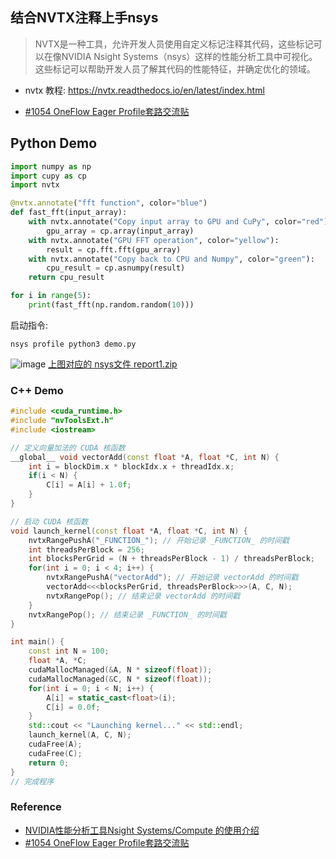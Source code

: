 ## 结合NVTX注释上手nsys
> NVTX是一种工具，允许开发人员使用自定义标记注释其代码，这些标记可以在像NVIDIA Nsight Systems（nsys）这样的性能分析工具中可视化。这些标记可以帮助开发人员了解其代码的性能特征，并确定优化的领域。

- nvtx 教程: https://nvtx.readthedocs.io/en/latest/index.html

- [#1054 OneFlow Eager Profile套路交流贴](https://github.com/Oneflow-Inc/OneTeam/issues/1054)

## Python Demo 
```python
import numpy as np
import cupy as cp
import nvtx

@nvtx.annotate("fft function", color="blue")
def fast_fft(input_array):
    with nvtx.annotate("Copy input array to GPU and CuPy", color="red"):
        gpu_array = cp.array(input_array)
    with nvtx.annotate("GPU FFT operation", color="yellow"):
        result = cp.fft.fft(gpu_array)
    with nvtx.annotate("Copy back to CPU and Numpy", color="green"):
        cpu_result = cp.asnumpy(result)
    return cpu_result

for i in range(5):
    print(fast_fft(np.random.random(10)))

```
启动指令: 
```Usage
nsys profile python3 demo.py
```
![image](https://user-images.githubusercontent.com/118866310/227755777-e300b1e1-65ee-4be8-b538-23872407496a.png)
[上图对应的 nsys文件 report1.zip](https://github.com/wearmheart/worker/files/11070796/report1.zip)


### C++ Demo 
```c++
#include <cuda_runtime.h>
#include "nvToolsExt.h"
#include <iostream>

// 定义向量加法的 CUDA 核函数
__global__ void vectorAdd(const float *A, float *C, int N) {
    int i = blockDim.x * blockIdx.x + threadIdx.x;
    if(i < N) {
        C[i] = A[i] + 1.0f;
    }
}

// 启动 CUDA 核函数
void launch_kernel(const float *A, float *C, int N) {
    nvtxRangePushA("_FUNCTION_"); // 开始记录 _FUNCTION_ 的时间戳
    int threadsPerBlock = 256;
    int blocksPerGrid = (N + threadsPerBlock - 1) / threadsPerBlock;
    for(int i = 0; i < 4; i++) {
        nvtxRangePushA("vectorAdd"); // 开始记录 vectorAdd 的时间戳
        vectorAdd<<<blocksPerGrid, threadsPerBlock>>>(A, C, N);
        nvtxRangePop(); // 结束记录 vectorAdd 的时间戳
    }
    nvtxRangePop(); // 结束记录 _FUNCTION_ 的时间戳
}

int main() {
    const int N = 100;
    float *A, *C;
    cudaMallocManaged(&A, N * sizeof(float));
    cudaMallocManaged(&C, N * sizeof(float));
    for(int i = 0; i < N; i++) {
        A[i] = static_cast<float>(i);
        C[i] = 0.0f;
    }
    std::cout << "Launching kernel..." << std::endl;
    launch_kernel(A, C, N);
    cudaFree(A);
    cudaFree(C);
    return 0;
}
// 完成程序
```
### Reference

-  [NVIDIA性能分析工具Nsight Systems/Compute 的使用介绍](https://www.bilibili.com/video/BV15P4y1R7VG/?vd_source=0a13fe290c31c25fa9f746838c074df4)
- [#1054 OneFlow Eager Profile套路交流贴](https://github.com/Oneflow-Inc/OneTeam/issues/1054)